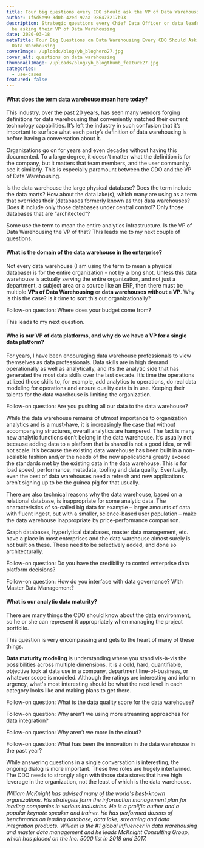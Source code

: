 ```yaml
---
title: Four big questions every CDO should ask the VP of Data Warehousing
author: 1f5d5e99-3d0b-42ed-97aa-986473217b93
description: Strategic questions every Chief Data Officer or data leader should
  be asking their VP of Data Warehousing
date: 2020-03-18
metaTitle: Four Big Questions on Data Warehousing Every CDO Should Ask the VP of
  Data Warehousing
coverImage: /uploads/blog/yb_bloghero27.jpg
cover_alt: questions on data warehousing
thumbnailImage: /uploads/blog/yb_blogthumb_feature27.jpg
categories:
  - use-cases
featured: false
---
```

#### What does the term data warehouse mean here today?

This industry, over the past 20 years, has seen many vendors forging definitions for data warehousing that conveniently matched their current technology capabilities. It’s left the industry in such confusion that it’s important to surface what each party’s definition of data warehousing is before having a conversation about it. 

Organizations go on for years and even decades without having this documented. To a large degree, it doesn’t matter what the definition is for the company, but it matters that team members, and the user community, see it similarly. This is especially paramount between the CDO and the VP of Data Warehousing. 

Is the data warehouse the large physical database? Does the term include the data marts? How about the data lake(s), which many are using as a term that overrides their (databases formerly known as the) data warehouses? Does it include only those databases under central control? Only those databases that are “architected”?

Some use the term to mean the entire analytics infrastructure. Is the VP of Data Warehousing the VP of that? This leads me to my next couple of questions.

#### What is the domain of the data warehouse in the enterprise?

Not every data warehouse (I am using the term to mean a physical database) is for the entire organization - not by a long shot. Unless this data warehouse is actually serving the entire organization, and not just a department, a subject area or a source like an ERP, then there must be multiple **VPs of Data Warehousing** or **data warehouses without a VP**. Why is this the case? Is it time to sort this out organizationally?

Follow-on question: Where does your budget come from?

This leads to my next question.

#### Who is our VP of data platforms, and why do we have a VP for a single data platform?

For years, I have been encouraging data warehouse professionals to view themselves as data professionals. Data skills are in high demand operationally as well as analytically, and it’s the analytic side that has generated the most data skills over the last decade. It’s time the operations utilized those skills to, for example, add analytics to operations, do real data modeling for operations and ensure quality data is in use. Keeping their talents for the data warehouse is limiting the organization.

Follow-on question: Are you pushing all our data to the data warehouse?

While the data warehouse remains of utmost importance to organization analytics and is a must-have, it is increasingly the case that without accompanying structures, overall analytics are hampered. The fact is many new analytic functions don’t belong in the data warehouse. It’s usually not because adding data to a platform that is shared is not a good idea, or will not scale. It’s because the existing data warehouse has been built in a non-scalable fashion and/or the needs of the new applications greatly exceed the standards met by the existing data in the data warehouse. This is for load speed, performance, metadata, tooling and data quality. Eventually, even the best of data warehouses need a refresh and new applications aren’t signing up to be the guinea pig for that usually.  

There are also technical reasons why the data warehouse, based on a relational database, is inappropriate for some analytic data. The characteristics of so-called big data for example – larger amounts of data with fluent ingest, but with a smaller, science-based user population – make the data warehouse inappropriate by price-performance comparison.

Graph databases, hyperlytical databases, master data management, etc. have a place in most enterprises and the data warehouse almost surely is not built on these. These need to be selectively added, and done so architecturally.

Follow-on question: Do you have the credibility to control enterprise data platform decisions?

Follow-on question: How do you interface with data governance? With Master Data Management?

#### What is our analytic data maturity?

There are many things the CDO should know about the data environment, so he or she can represent it appropriately when managing the project portfolio. 

This question is very encompassing and gets to the heart of many of these things.  

**Data maturity modeling** is understanding where you stand vis-à-vis the possibilities across multiple dimensions. It is a cold, hard, quantifiable, objective look at data use in a company, department line-of-business, or whatever scope is modeled. Although the ratings are interesting and inform urgency, what's most interesting should be what the next level in each category looks like and making plans to get there.

Follow-on question: What is the data quality score for the data warehouse?

Follow-on question: Why aren’t we using more streaming approaches for data integration?

Follow-on question: Why aren’t we more in the cloud?

Follow-on question: What has been the innovation in the data warehouse in the past year?

While answering questions in a single conversation is interesting, the ongoing dialog is more important. These two roles are hugely intertwined. The CDO needs to strongly align with those data stores that have high leverage in the organization, not the least of which is the data warehouse.

*William McKnight has advised many of the world's best-known organizations. His strategies form the information management plan for leading companies in various industries. He is a prolific author and a popular keynote speaker and trainer. He has performed dozens of benchmarks on leading database, data lake, streaming and data integration products. William is the #1 global influencer in data warehousing and master data management and he leads McKnight Consulting Group, which has placed on the Inc. 5000 list in 2018 and 2017.*